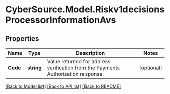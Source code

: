 # CyberSource.Model.Riskv1decisionsProcessorInformationAvs
## Properties

Name | Type | Description | Notes
------------ | ------------- | ------------- | -------------
**Code** | **string** | Value returned for address verification from the Payments Authorization response. | [optional] 

[[Back to Model list]](../README.md#documentation-for-models) [[Back to API list]](../README.md#documentation-for-api-endpoints) [[Back to README]](../README.md)

